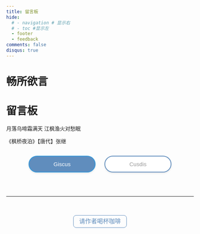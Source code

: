 ```yaml
---
title: 留言板
hide:
  # - navigation # 显示右
  # - toc #显示左
  - footer
  - feedback
comments: false
disqus: true
---
```

# 畅所欲言  
<div class="poem-wrap">
  <div class="poem-border poem-left"></div>
  <div class="poem-border poem-right"></div>
    <h1>留言板</h1>
    <p id="poem">月落乌啼霜满天 江枫渔火对愁眠</p>
    <p id="info"> 《枫桥夜泊》【唐代】张继</p>
  </div>



<!-- tw开始 -->

<!-- <body>
<head>
  <link rel="stylesheet" href="https://cdn.jsdelivr.net/npm/katex@0.12.0/dist/katex.min.css" integrity="sha384-AfEj0r4/OFrOo5t7NnNe46zW/tFgW6x/bCJG8FqQCEo3+Aro6EYUG4+cU+KJWu/X" crossorigin="anonymous">
  <script defer src="https://cdn.jsdelivr.net/npm/katex@0.12.0/dist/katex.min.js" integrity="sha384-g7c+Jr9ZivxKLnZTDUhnkOnsh30B4H0rpLUpJ4jAIKs4fnJI+sEnkvrMWph2EDg4" crossorigin="anonymous"></script>
  <script defer src="https://cdn.jsdelivr.net/npm/katex@0.12.0/dist/contrib/auto-render.min.js" integrity="sha384-mll67QQFJfxn0IYznZYonOWZ644AWYC+Pt2cHqMaRhXVrursRwvLnLaebdGIlYNa" crossorigin="anonymous"></script>
</head>
  <div id="tcomment"></div> 
  <script src="https://cdn.staticfile.org/Waline/1.6.31/Waline.all.min.js"></script> 
  <script>
Waline.init({
  envId: 'https://superb-salamander-e730b6.netlify.app/.netlify/functions/Waline', // 腾讯云环境填 envId；Vercel 环境填地址（https://xxx.vercel.app）
  el: '#tcomment', // 容器元素
   //region: 'ap-guangzhou', // 环境地域，默认为 ap-shanghai，腾讯云环境填 ap-shanghai 或 ap-guangzhou；Vercel 环境不填
  // path: location.pathname, // 用于区分不同文章的自定义 js 路径，如果您的文章路径不是 location.pathname，需传此参数
   //lang: 'zh-CN', // 用于手动设定评论区语言，支持的语言列表 https://github.com/Walinejs/Waline/blob/main/src/client/utils/i18n/index.js
   onCommentLoaded: function () {
    console.log('评论加载完成');
  }
})
</script>  
 </body> -->

<!-- end -->

<!-- <head>
  <link
    rel="stylesheet"
    href="https://unpkg.com/@waline/client@v2/dist/waline.css"
  />
</head>
  <div id="waline"></div>
  <script type="module">
    import { init } from 'https://unpkg.com/@waline/client@v2/dist/waline.mjs';
    init({
      el: '#waline',
      serverURL: 'https://mk-docs-comments.vercel.app/',
      emoji: [
      'https://unpkg.com/@waline/emojis@1.1.0/qq',
      'https://unpkg.com/@waline/emojis@1.1.0/tw-emoji',
      '//unpkg.com/@waline/emojis@1.1.0/bilibili',
      '//unpkg.com/@waline/emojis@1.1.0/weibo',
    ],
      comment: true,
      pageview: true, 
      lang: 'zh',
      pageview: true,
    });
  </script> -->

<!-- <div id="rcorners5" > -->

<!-- <div id="cusdis_thread"
  data-host="https://cusdis.com"
  data-app-id="655cf3bc-734a-4d88-8317-be350621334c"
  data-page-id="{{ PAGE_ID }}"
  data-page-url="{{ PAGE_URL }}"
  data-page-title="{{ PAGE_TITLE }}"
></div>
<script async defer src="https://cusdis.com/js/cusdis.es.js"></script> -->


<head>
    <meta charset="UTF-8">
    <meta name="viewport" content="width=device-width, initial-scale=1.0">
    <title>评论系统切换</title>
    <style>
        .comment-system {
            opacity: 0;
            visibility: hidden;
            transition: all 0.5s ease-in-out;
            height: 0;
            overflow: hidden;
            margin-top: 20px;
        }
        .comment-system.active {
            opacity: 1;
            visibility: visible;
            height: auto;
        }
        .button-container {
            text-align: center;
            margin: 30px auto;
            max-width: 600px;
        }
        .buttonxuan {
            background-color: #ffffff;
            width: 180px;
            color: #999;
            border-radius: 25px;
            border: 2px solid #608DBD;
            padding: 12px 24px;
            text-align: center;
            text-decoration: none;
            display: inline-block;
            font-size: 15px;
            font-weight: 500;
            margin: 0 10px;
            transition: all 0.3s ease;
            cursor: pointer;
            box-shadow: 0 2px 5px rgba(0,0,0,0.1);
        }
        .buttonxuan:hover {
            background-color: #f8f9fa;
            transform: translateY(-2px);
            box-shadow: 0 4px 8px rgba(0,0,0,0.15);
        }
        .buttonxuan.active {
            background-color: #608DBD;
            color: white;
            border-color: #3498db;
        }
        @media (max-width: 768px) {
            .button-container {
                padding: 0 15px;
            }
            .buttonxuan {
                width: 45%;
                padding: 10px 15px;
                font-size: 14px;
                margin: 5px;
            }
        }
        @media (max-width: 480px) {
            .buttonxuan {
                width: calc(50% - 20px);
                font-size: 13px;
                padding: 8px 12px;
            }
        }
    </style>
</head>
<body>
    <div class="button-container">
        <button id="giscus-btn" class="buttonxuan active">Giscus</button>
        <button id="cusdis-btn" class="buttonxuan">Cusdis</button>
    </div>
    <div id="giscus" class="comment-system active">
        <script src="https://giscus.app/client.js"
            data-repo="Wcowin/hexo-site-comments"
            data-repo-id="R_kgDOIl9OJA"
            data-category="Announcements"
            data-category-id="DIC_kwDOIl9OJM4CTHDe"
            data-mapping="pathname"
            data-strict="0"
            data-reactions-enabled="1"
            data-emit-metadata="0"
            data-input-position="top"
            data-theme="noborder_light"
            data-lang="zh-CN"
            data-loading="lazy"  
            crossorigin="anonymous"
            async>
        </script>
    </div>
    <div id="cusdis" class="comment-system">
        <center><p>评论审核后才会显示(需要再刷新一次)</p></center>
        <div id="cusdis_thread"
            data-host="https://cusdis.com"
            data-app-id="655cf3bc-734a-4d88-8317-be350621334c"
            data-page-id="{{ PAGE_ID }}"
            data-page-url="{{ PAGE_URL }}"
            data-page-title="{{ PAGE_TITLE }}">
        </div>
        <script async defer src="https://cusdis.com/js/cusdis.es.js"></script>
    </div>
    <script>
        document.querySelectorAll('.buttonxuan').forEach(button => {
            button.addEventListener('click', function() {
                document.querySelectorAll('.buttonxuan').forEach(btn => btn.classList.remove('active'));
                this.classList.add('active');
                document.querySelectorAll('.comment-system').forEach(system => system.classList.remove('active'));
                document.getElementById(this.id.replace('-btn', '')).classList.add('active');
            });
        });
    </script>
</body>




<!-- <div class="reward-container">
  <div></div>
  <button style="border-radius: 0.5rem;" onclick="var qr = document.getElementById('qr'); qr.style.display = (qr.style.display === 'none') ? 'block' : 'none';">
    请作者喝杯咖啡
  </button>
  <div id="qr" style="display: none;">
      <div style="display: inline-block;">
        <img src="https://s2.loli.net/2024/02/01/cxrEKTLp5CiQeBw.jpg" alt="Wcowin 微信支付">
        <p>微信支付</p>
      </div>
      <div style="display: inline-block;">
        <img src="https://s2.loli.net/2024/02/01/ps8UM6xu2OL3Dyr.jpg" alt="Wcowin 支付宝">
        <p>支付宝</p>
      </div>

  </div>
</div> -->


---


<style>

.md-grid {
  max-width: 1300px;
}
</style>


<head>
  <meta name="viewport" content="width=device-width, initial-scale=1.0">
  <title>打赏</title>
  <style>
      .reward-container {
          margin: 20px auto;
          padding: 25px 0;
          text-align: center;
          width: 90%;
      }
      .reward-container button {
          background: none;
          border: 1px solid #608DBD;
          border-radius: 0.5rem;
          color: #608DBD;
          cursor: pointer;
          line-height: 2;
          outline: 0;
          padding: 0 15px;
          margin: 5px;
          font-size: 16px;
          transition: background-color 0.3s ease, color 0.3s ease;
      }
      .reward-container button:hover {
          background-color: #608DBD;
          color: #fff;
      }
      .qr-container {
          display: none;
          text-align: center;
          margin-top: 25px;
      }
      .qr-container img {
          width: 200px; /* 统一图片宽度 */
          margin: 10px;
          border-radius: 25px;
          box-shadow: 0 4px 8px rgba(0, 0, 0, 0.1);
      }
      .qr-container p {
          font-size: 16px;
          color: #555;
      }
      .qr-option {
          display: inline-block;
          margin: 0 10px;
      }
  </style>
</head>
<body>
  <div class="reward-container">
      <button onclick="toggleQR()">
          请作者喝杯咖啡
      </button>
      <div id="qr" class="qr-container">
          <div class="qr-option">
              <img src="https://s2.loli.net/2025/02/07/stOifQrgoIYZzam.jpg" alt="Wcowin 微信支付">
              <p>微信支付</p>
          </div>
          <div class="qr-option">
              <img src="https://s2.loli.net/2025/02/07/YbLBRWztDM1lgUC.jpg" alt="Wcowin 支付宝">
              <p>支付宝</p>
          </div>
      </div>
  </div>
  <script>
      function toggleQR() {
          const qrContainer = document.getElementById('qr');
          qrContainer.style.display = (qrContainer.style.display === 'none' || qrContainer.style.display === '') ? 'block' : 'none';
      }
  </script>
</body>